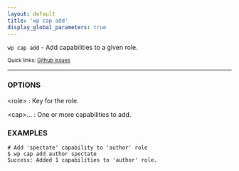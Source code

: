 ```yaml
---
layout: default
title: 'wp cap add'
display_global_parameters: true
---
```


`wp cap add` - Add capabilities to a given role.

<small>Quick links: <a href="https://github.com/wp-cli/wp-cli/issues?q=is%3Aopen+label%3Acommand%3Acap-add+sort%3Aupdated-desc">Github issues</a></small>

<hr />

### OPTIONS

&lt;role&gt;
: Key for the role.

&lt;cap&gt;...
: One or more capabilities to add.

### EXAMPLES

    # Add 'spectate' capability to 'author' role
    $ wp cap add author spectate
    Success: Added 1 capabilities to 'author' role.



